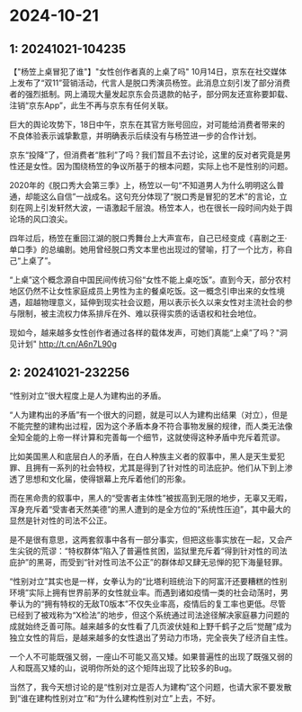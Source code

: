 # 2024-10-21

## 1: 20241021-104235

【"杨笠上桌冒犯了谁"】"女性创作者真的上桌了吗" 10月14日，京东在社交媒体上发布了“双11”营销活动，代言人是脱口秀演员杨笠。此消息立刻引发了部分消费者的强烈抵制。网上涌现大量发起京东会员退款的帖子，部分网友还宣称要卸载、注销“京东App”，此生不再与京东有任何关联。

巨大的舆论攻势下，18日中午，京东在其官方账号回应，对可能给消费者带来的不良体验表示诚挚歉意，并明确表示后续没有与杨笠进一步的合作计划。

京东“投降”了，但消费者“胜利”了吗？我们暂且不去讨论，这里的反对者究竟是男性还是女性。因为围绕杨笠的争议所基于的根本问题，实际上也不是性别的问题。

2020年的《脱口秀大会第三季》上，杨笠以一句“不知道男人为什么明明这么普通，却能这么自信”一战成名。这句充分体现了“脱口秀是冒犯的艺术”的言论，立刻在网上引发轩然大波，一语激起千层浪。杨笠本人，也在很长一段时间内处于舆论场的风口浪尖。

四年过后，杨笠在重回江湖的脱口秀舞台上大声宣布，自己已经变成《喜剧之王·单口季》的总编剧。她用曾经脱口秀文本里也出现过的譬喻，打了一个比方，称自己“上桌了”。

“上桌”这个概念源自中国民间传统习俗“女性不能上桌吃饭”。直到今天，部分农村地区仍然不让女性家庭成员上男性为主的餐桌吃饭。这一概念引申出来的女性境遇，超越物理意义，延伸到现实社会议题，用以表示长久以来女性对主流社会的参与限制，被主流权力体系排斥在外、难以获得实质的话语权和社会地位。

现如今，越来越多女性创作者通过各样的载体发声，可她们真能“上桌”了吗？"洞见计划" http://t.cn/A6n7L90g

## 2: 20241021-232256

“性别对立”很大程度上是人为建构出的矛盾。

“人为建构出的矛盾”有一个很大的问题，就是可以人为建构出结果（对立），但是不能完整的建构出过程，因为这个矛盾本身不符合事物发展的规律，而人类无法像全知全能的上帝一样计算和完善每一个细节，这就使得这种矛盾中充斥着荒谬。

比如美国黑人和底层白人的矛盾，在白人种族主义者的叙事中，黑人是天生爱犯罪、且拥有一系列的社会特权，尤其是得到了针对性的司法庇护。他们从下到上渗透了思想和文化届，使得银幕上充斥着他们的形象。

而在黑命贵的叙事中，黑人的“受害者主体性”被拔高到无限的地步，无辜又无暇，浑身充斥着“受害者天然美德”的黑人遭到的是全方位的“系统性压迫”，其中最大的显然是针对性的司法不公正。

是不是很有意思，这两套叙事中各有一部分事实，但把这些事实放在一起，又会产生尖锐的荒谬：“特权群体”陷入了普遍性贫困，监狱里充斥着“得到针对性的司法庇护”的黑哥，而受到“针对性司法不公正”的群体却又肆无忌惮的犯下海量轻罪。

“性别对立”其实也是一样，女拳认为的“比塔利班统治下的阿富汗还要糟糕的性别环境”实际上拥有世界前茅的女性就业率。而遇到诸如疫情一类的社会动荡时，男拳认为的“拥有特权的无敌T0版本”不仅失业率高，疫情后的复工率也更低。尽管已经到了被戏称为“X检法”的地步，但这个系统通过司法途径解决家庭暴力问题的成就始终乏善可陈。越来越多的女性看了几页波伏娃和上野千鹤子之后“觉醒”成为独立女性的背后，是越来越多的女性退出了劳动力市场，完全丧失了经济自主性。

一个人不可能既强又弱，一座山不可能又高又矮。如果普遍性的出现了既强又弱的人和既高又矮的山，说明你所处的这个矩阵出现了比较多的Bug。

当然了，我今天想讨论的是“性别对立是否人为建构”这个问题，也请大家不要发散到“谁在建构性别对立”和“为什么建构性别对立”上去，不好。

